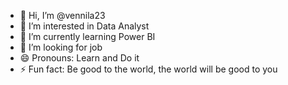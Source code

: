 - 👋 Hi, I’m @vennila23
- 👀 I’m interested in Data Analyst
- 🌱 I’m currently learning Power BI
- 💞️ I’m looking for job
- 😄 Pronouns: Learn and Do it
- ⚡ Fun fact: Be good to the world, the world will be good to you

<!---
vennila23/vennila23 is a ✨ special ✨ repository because its `README.md` (this file) appears on your GitHub profile.
You can click the Preview link to take a look at your changes.
--->
